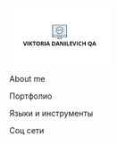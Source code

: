 <img src=https://github.com/ViktoriaDanilevich/ViktoriaDanilevich/blob/main/assets/logoza.ru.png alt="The Unlimited" width="180"/>

About me 

Портфолио 

Языки и инструменты 

Соц сети 
